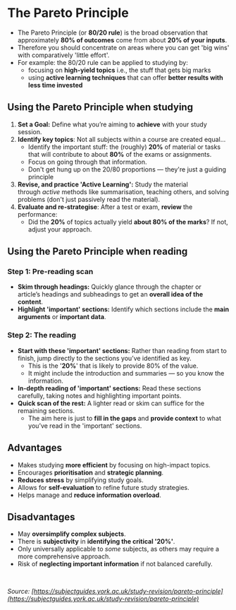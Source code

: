 # The Pareto Principle

- The Pareto Principle (or **80/20 rule**) is the broad observation that approximately **80% of outcomes** come from about **20% of your inputs**.
- Therefore you should concentrate on areas where you can get 'big wins' with comparatively 'little effort'.
- For example: the 80/20 rule can be applied to studying by:
  - focusing on **high-yield topics** i.e., the stuff that gets big marks
  - using **active learning techniques** that can offer **better results with less time invested**

## Using the Pareto Principle when studying

1. **Set a Goal:** Define what you’re aiming to **achieve** with your study session.
2. **Identify key topics**: Not all subjects within a course are created equal...
   - Identify the important stuff: the (roughly) **20%** of material or tasks that will contribute to about **80%** of the exams or assignments.
   - Focus on going through that information.
   - Don't get hung up on the 20/80 proportions — they're just a guiding principle
3. **Revise, and practice 'Active Learning':** Study the material through *active* methods like summarisation, teaching others, and solving problems (don't just passively read the material).
4. **Evaluate and re-strategise**: After a test or exam, **review** the performance:
   - Did the **20%** of topics actually yield **about 80% of the marks**? If not, adjust your approach.

## Using the Pareto Principle when reading

### Step 1: Pre-reading scan

- **Skim through headings:** Quickly glance through the chapter or article’s headings and subheadings to get an **overall idea of the content**.
- **Highlight 'important' sections:** Identify which sections include the **main arguments** or **important data**.

### Step 2: The reading

- **Start with these 'important' sections:** Rather than reading from start to finish, jump directly to the sections you’ve identified as key.
  - This is the '**20%**' that is likely to provide 80% of the value.
  - It might include the introduction and summaries — so you know the information.
- **In-depth reading of 'important' sections:** Read these sections carefully, taking notes and highlighting important points.
- **Quick scan of the rest:** A lighter read or skim can suffice for the remaining sections.
  - The aim here is just to **fill in the gaps** and **provide context** to what you’ve read in the 'important' sections.

## Advantages

- Makes studying **more efficient** by focusing on high-impact topics.
- Encourages **prioritisation** and **strategic planning**.
- **Reduces stress** by simplifying study goals.
- Allows for **self-evaluation** to refine future study strategies.
- Helps manage and **reduce information overload**.

## Disadvantages

- May **oversimplify complex subjects**.
- There is **subjectivity** in **identifying the critical '20%'**.
- Only universally applicable to *some* subjects, as others may require a more comprehensive approach.
- Risk of **neglecting important information** if not balanced carefully.

<br>

_Source: [https://subjectguides.york.ac.uk/study-revision/pareto-principle](https://subjectguides.york.ac.uk/study-revision/pareto-principle)_

